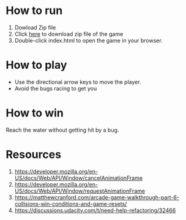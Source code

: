 How to run
===============================

1. Dowload Zip file
2. Click [here](https://github.com/whitenl/arcade-game/archive/master.zip) to download zip file of the game
3. Double-click index.html to open the game in your browser.

How to play
===============================

* Use the directional arrow keys to move the player.
* Avoid the bugs racing to get you

How to win
===============================

Reach the water without getting hit by a bug.

Resources
===============================

1.	https://developer.mozilla.org/en-US/docs/Web/API/Window/cancelAnimationFrame
2.	https://developer.mozilla.org/en-US/docs/Web/API/Window/requestAnimationFrame
3.	https://matthewcranford.com/arcade-game-walkthrough-part-6-collisions-win-conditions-and-game-resets/
4.	https://discussions.udacity.com/t/need-help-refactoring/32466
